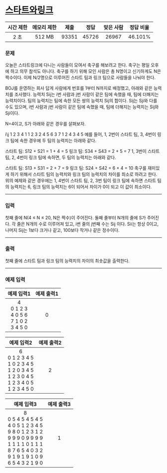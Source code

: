 # [스타트와링크](https://www.acmicpc.net/problem/14889)

<div align = center>

| 시간 제한 | 메모리 제한 | 제출  | 정답  | 맞은 사람 | 정답 비율 |
| :-------: | :---------: | :---: | :---: | :-------: | :-------: |
|   2 초    |   512 MB    | 93351 | 45726 |   26967   |  46.101%  |

</div>

### 문제

오늘은 스타트링크에 다니는 사람들이 모여서 축구를 해보려고 한다. 축구는 평일 오후에 하고 의무 참석도 아니다. 축구를 하기 위해 모인 사람은 총 N명이고 신기하게도 N은 짝수이다. 이제 N/2명으로 이루어진 스타트 팀과 링크 팀으로 사람들을 나눠야 한다.

BOJ를 운영하는 회사 답게 사람에게 번호를 1부터 N까지로 배정했고, 아래와 같은 능력치를 조사했다. 능력치 Sij는 i번 사람과 j번 사람이 같은 팀에 속했을 때, 팀에 더해지는 능력치이다. 팀의 능력치는 팀에 속한 모든 쌍의 능력치 Sij의 합이다. Sij는 Sji와 다를 수도 있으며, i번 사람과 j번 사람이 같은 팀에 속했을 때, 팀에 더해지는 능력치는 Sij와 Sji이다.

N=4이고, S가 아래와 같은 경우를 살펴보자.

i\j 1 2 3 4
1 1 2 3
2 4 5 6
3 7 1 2
4 3 4 5
예를 들어, 1, 2번이 스타트 팀, 3, 4번이 링크 팀에 속한 경우에 두 팀의 능력치는 아래와 같다.

스타트 팀: S12 + S21 = 1 + 4 = 5
링크 팀: S34 + S43 = 2 + 5 = 7
1, 3번이 스타트 팀, 2, 4번이 링크 팀에 속하면, 두 팀의 능력치는 아래와 같다.

스타트 팀: S13 + S31 = 2 + 7 = 9
링크 팀: S24 + S42 = 6 + 4 = 10
축구를 재미있게 하기 위해서 스타트 팀의 능력치와 링크 팀의 능력치의 차이를 최소로 하려고 한다. 위의 예제와 같은 경우에는 1, 4번이 스타트 팀, 2, 3번 팀이 링크 팀에 속하면 스타트 팀의 능력치는 6, 링크 팀의 능력치는 6이 되어서 차이가 0이 되고 이 값이 최소이다.

---

### 입력

첫째 줄에 N(4 ≤ N ≤ 20, N은 짝수)이 주어진다. 둘째 줄부터 N개의 줄에 S가 주어진다. 각 줄은 N개의 수로 이루어져 있고, i번 줄의 j번째 수는 Sij 이다. Sii는 항상 0이고, 나머지 Sij는 1보다 크거나 같고, 100보다 작거나 같은 정수이다.

---

### 출력

첫째 줄에 스타트 팀과 링크 팀의 능력치의 차이의 최솟값을 출력한다.

---

### 예제 입력

|                    예제 입력1                     | 예제 출력1 |
| :-----------------------------------------------: | :--------: |
| 4<br/>0 1 2 3<br/>4 0 5 6<br/>7 1 0 2<br/>3 4 5 0 |     0      |

|                                            예제 입력2                                             | 예제 출력2 |
| :-----------------------------------------------------------------------------------------------: | :--------: |
| 6<br/>0 1 2 3 4 5<br/>1 0 2 3 4 5<br/>1 2 0 3 4 5<br/>1 2 3 0 4 5<br/>1 2 3 4 0 5<br/>1 2 3 4 5 0 |     2      |

|                                                                            예제 입력3                                                                             | 예제 출력3 |
| :---------------------------------------------------------------------------------------------------------------------------------------------------------------: | :--------: |
| 8<br/>0 5 4 5 4 5 4 5<br/>4 0 5 1 2 3 4 5<br/>9 8 0 1 2 3 1 2<br/>9 9 9 0 9 9 9 9<br/>1 1 1 1 0 1 1 1<br/>8 7 6 5 4 0 3 2<br/>9 1 9 1 9 1 0 9<br/>6 5 4 3 2 1 9 0 |     1      |
